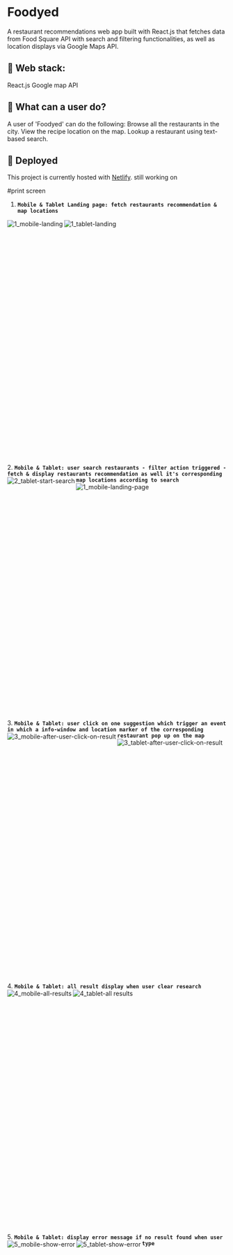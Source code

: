 
# Foodyed
A restaurant recommendations web app built with React.js that fetches data from Food Square API with search and filtering functionalities, as well as location displays via Google Maps API. 

## 🧐 Web stack:
React.js
Google map API 

## 🧐 What can a user do?
A user of 'Foodyed' can do the following:
Browse all the restaurants in the city.
View the recipe location on the map.
Lookup a restaurant using text-based search.
         

 ## 💫 Deployed
 This project is currently hosted  with [Netlify](https://food-square.netlify.com/). still working on

 
#print screen

1.  **`Mobile & Tablet Landing page: fetch restaurants recommendation & map locations`**
<img align="left" src="https://user-images.githubusercontent.com/18241226/62236578-48a2bf80-b3c7-11e9-9863-e769d6479b5c.png" alt="1_mobile-landing" title="1_mobile-landing"/>
<img align="left" src="https://user-images.githubusercontent.com/18241226/62236580-48a2bf80-b3c7-11e9-9f7c-8c62a698215f.png" alt="1_tablet-landing" title="1_tablet-landing"/>
<br/><br/><br/><br/><br/><br/><br/><br/><br/><br/><br/><br/><br/><br/><br/><br/><br/><br/>





<br/><br/><br/><br/><br/><br/><br/><br/><br/><br/><br/><br/><br/><br/>
2.  **`Mobile & Tablet: user search restaurants - filter action triggered - fetch & display restaurants recommendation as well it's corresponding  map locations according to search`**
<img align="left" src="https://user-images.githubusercontent.com/18241226/62236582-493b5600-b3c7-11e9-9c63-d5a902eb9a99.png" alt="2_tablet-start-search" title="2_tablet-start-search"/>
 <img align="left" src="https://user-images.githubusercontent.com/18241226/62236583-493b5600-b3c7-11e9-94e3-a993699a8ce8.png" alt="1_mobile-landing-page" title="1_mobile-landing-page"/>
<br/><br/><br/><br/><br/><br/><br/><br/><br/><br/><br/><br/><br/><br/><br/><br/><br/><br/>


<br/><br/><br/><br/><br/><br/><br/><br/><br/><br/><br/><br/><br/><br/>
3.  **`Mobile & Tablet: user click on one suggestion which trigger an event in which a info-window and location marker of the corresponding restaurant pop up on the map`**
<img align="left" src="https://user-images.githubusercontent.com/18241226/62236584-493b5600-b3c7-11e9-8a9b-6fdba8fcfdfb.png" alt="3_mobile-after-user-click-on-result" title="3_mobile-after-user-click-on-result"/>
 <img align="left" src="https://user-images.githubusercontent.com/18241226/62236585-49d3ec80-b3c7-11e9-909b-974b7f2056fa.png" alt="3_tablet-after-user-click-on-result" title="3_tablet-after-user-click-on-result"/>
<br/><br/><br/><br/><br/><br/><br/><br/><br/><br/><br/><br/><br/><br/><br/><br/><br/><br/>



<br/><br/><br/><br/><br/><br/><br/><br/><br/><br/><br/><br/><br/><br/><br/>
4.  **`Mobile & Tablet: all result display when user clear research`**
<img align="left" src="https://user-images.githubusercontent.com/18241226/62236586-49d3ec80-b3c7-11e9-80c7-9c65b54d16e4.png" alt="4_mobile-all-results" title="4_mobile-all-results"/>
 <img align="left" src="https://user-images.githubusercontent.com/18241226/62236589-49d3ec80-b3c7-11e9-8691-bd0c3ddaa1c7.png" alt="4_tablet-all results" title="4_tablet-all results"/>
<br/><br/><br/><br/><br/><br/><br/><br/><br/><br/><br/><br/><br/><br/><br/><br/><br/><br/>
 
 
<br/><br/><br/><br/><br/><br/><br/><br/><br/><br/><br/><br/><br/><br/><br/>
5.  **`Mobile & Tablet: display error message if no result found when user type `**
<img align="left" src="https://user-images.githubusercontent.com/18241226/62240299-90791500-b3ce-11e9-808e-33c765852c50.png" alt="5_mobile-show-error" title="5_mobile-show-error"/>
 <img align="left" src="https://user-images.githubusercontent.com/18241226/62240300-9111ab80-b3ce-11e9-9c4b-19a8c84d7abe.png" alt="5_tablet-show-error" title="5_tablet-show-error"/>
<br/><br/><br/><br/><br/><br/><br/><br/><br/><br/><br/><br/><br/><br/><br/><br/><br/><br/>
 
 

